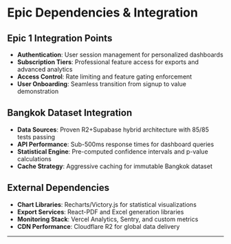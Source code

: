 # Epic Dependencies & Integration

## Epic 1 Integration Points
- **Authentication**: User session management for personalized dashboards
- **Subscription Tiers**: Professional feature access for exports and advanced analytics
- **Access Control**: Rate limiting and feature gating enforcement
- **User Onboarding**: Seamless transition from signup to value demonstration

## Bangkok Dataset Integration
- **Data Sources**: Proven R2+Supabase hybrid architecture with 85/85 tests passing
- **API Performance**: Sub-500ms response times for dashboard queries
- **Statistical Engine**: Pre-computed confidence intervals and p-value calculations
- **Cache Strategy**: Aggressive caching for immutable Bangkok dataset

## External Dependencies
- **Chart Libraries**: Recharts/Victory.js for statistical visualizations
- **Export Services**: React-PDF and Excel generation libraries
- **Monitoring Stack**: Vercel Analytics, Sentry, and custom metrics
- **CDN Performance**: Cloudflare R2 for global data delivery

---
